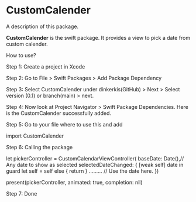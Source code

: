 # CustomCalender

A description of this package.

**CustomCalender** is the swift package. It provides a view to pick a date from custom calender. 

How to use?

Step 1: Create a project in Xcode 

Step 2: Go to File > Swift Packages > Add Package Dependency

Step 3: Select CustomCalender under dinkerkis(GitHub) > Next > Select version (0.1) or branch(main) > next.

Step 4: Now look at Project Navigator > Swift Package Dependencies. Here is the CustomCalender successfully added.

Step 5: Go to your file where to use this and add

import CustomCalender


Step 6: Calling the package

let pickerController = CustomCalendarViewController(
        baseDate: Date(),// Any date to show as selected 
        selectedDateChanged: { [weak self] date in
        guard let self = self else { return }
        .........
        // Use the date here.
        })
 
present(pickerController, animated: true, completion: nil)
    
Step 7: Done 
